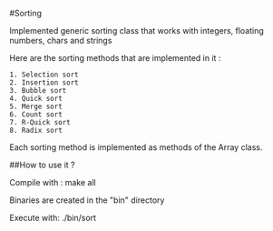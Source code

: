 #Sorting

Implemented generic sorting class that works with integers, floating numbers, chars and strings

Here are the sorting methods that are implemented in it :

    1. Selection sort
    2. Insertion sort
    3. Bubble sort
    4. Quick sort
    5. Merge sort
    6. Count sort
    7. R-Quick sort
    8. Radix sort

Each sorting method is implemented as methods of the Array class.

##How to use it ?

Compile with :
    make all

Binaries are created in the "bin" directory

Execute with:
    ./bin/sort
